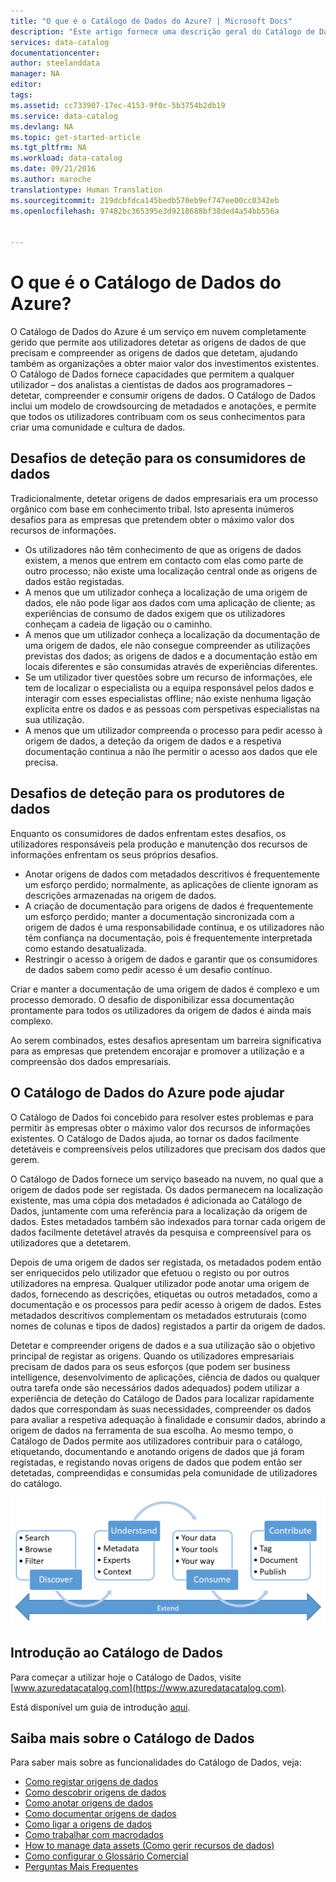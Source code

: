 ```yaml
---
title: "O que é o Catálogo de Dados do Azure? | Microsoft Docs"
description: "Este artigo fornece uma descrição geral do Catálogo de Dados do Microsoft Azure, incluindo as suas funcionalidades e os problemas que se destina a resolver. O Catálogo de Dados fornece capacidades que permitem a qualquer utilizador – dos analistas a cientistas de dados aos programadores – registar, detetar, compreender e consumir origens de dados."
services: data-catalog
documentationcenter: 
author: steelanddata
manager: NA
editor: 
tags: 
ms.assetid: cc733907-17ec-4153-9f0c-5b3754b2db19
ms.service: data-catalog
ms.devlang: NA
ms.topic: get-started-article
ms.tgt_pltfrm: NA
ms.workload: data-catalog
ms.date: 09/21/2016
ms.author: maroche
translationtype: Human Translation
ms.sourcegitcommit: 219dcbfdca145bedb570eb9ef747ee00cc0342eb
ms.openlocfilehash: 97482bc365395e3d9218688bf38ded4a54bb556a


---
```

# <a name="what-is-azure-data-catalog"></a>O que é o Catálogo de Dados do Azure?
O Catálogo de Dados do Azure é um serviço em nuvem completamente gerido que permite aos utilizadores detetar as origens de dados de que precisam e compreender as origens de dados que detetam, ajudando também as organizações a obter maior valor dos investimentos existentes. O Catálogo de Dados fornece capacidades que permitem a qualquer utilizador – dos analistas a cientistas de dados aos programadores – detetar, compreender e consumir origens de dados. O Catálogo de Dados inclui um modelo de crowdsourcing de metadados e anotações, e permite que todos os utilizadores contribuam com os seus conhecimentos para criar uma comunidade e cultura de dados.

## <a name="discovery-challenges-for-data-consumers"></a>Desafios de deteção para os consumidores de dados
Tradicionalmente, detetar origens de dados empresariais era um processo orgânico com base em conhecimento tribal. Isto apresenta inúmeros desafios para as empresas que pretendem obter o máximo valor dos recursos de informações.

* Os utilizadores não têm conhecimento de que as origens de dados existem, a menos que entrem em contacto com elas como parte de outro processo; não existe uma localização central onde as origens de dados estão registadas.
* A menos que um utilizador conheça a localização de uma origem de dados, ele não pode ligar aos dados com uma aplicação de cliente; as experiências de consumo de dados exigem que os utilizadores conheçam a cadeia de ligação ou o caminho.
* A menos que um utilizador conheça a localização da documentação de uma origem de dados, ele não consegue compreender as utilizações previstas dos dados; as origens de dados e a documentação estão em locais diferentes e são consumidas através de experiências diferentes.
* Se um utilizador tiver questões sobre um recurso de informações, ele tem de localizar o especialista ou a equipa responsável pelos dados e interagir com esses especialistas offline; não existe nenhuma ligação explícita entre os dados e as pessoas com perspetivas especialistas na sua utilização.
* A menos que um utilizador compreenda o processo para pedir acesso à origem de dados, a deteção da origem de dados e a respetiva documentação continua a não lhe permitir o acesso aos dados que ele precisa.

## <a name="discovery-challenges-for-data-producers"></a>Desafios de deteção para os produtores de dados
Enquanto os consumidores de dados enfrentam estes desafios, os utilizadores responsáveis pela produção e manutenção dos recursos de informações enfrentam os seus próprios desafios.

* Anotar origens de dados com metadados descritivos é frequentemente um esforço perdido; normalmente, as aplicações de cliente ignoram as descrições armazenadas na origem de dados.
* A criação de documentação para origens de dados é frequentemente um esforço perdido; manter a documentação sincronizada com a origem de dados é uma responsabilidade contínua, e os utilizadores não têm confiança na documentação, pois é frequentemente interpretada como estando desatualizada.
* Restringir o acesso à origem de dados e garantir que os consumidores de dados sabem como pedir acesso é um desafio contínuo.

Criar e manter a documentação de uma origem de dados é complexo e um processo demorado. O desafio de disponibilizar essa documentação prontamente para todos os utilizadores da origem de dados é ainda mais complexo.

Ao serem combinados, estes desafios apresentam um barreira significativa para as empresas que pretendem encorajar e promover a utilização e a compreensão dos dados empresariais.

## <a name="azure-data-catalog-can-help"></a>O Catálogo de Dados do Azure pode ajudar
O Catálogo de Dados foi concebido para resolver estes problemas e para permitir às empresas obter o máximo valor dos recursos de informações existentes. O Catálogo de Dados ajuda, ao tornar os dados facilmente detetáveis e compreensíveis pelos utilizadores que precisam dos dados que gerem.

O Catálogo de Dados fornece um serviço baseado na nuvem, no qual que a origem de dados pode ser registada. Os dados permanecem na localização existente, mas uma cópia dos metadados é adicionada ao Catálogo de Dados, juntamente com uma referência para a localização da origem de dados. Estes metadados também são indexados para tornar cada origem de dados facilmente detetável através da pesquisa e compreensível para os utilizadores que a detetarem.

Depois de uma origem de dados ser registada, os metadados podem então ser enriquecidos pelo utilizador que efetuou o registo ou por outros utilizadores na empresa. Qualquer utilizador pode anotar uma origem de dados, fornecendo as descrições, etiquetas ou outros metadados, como a documentação e os processos para pedir acesso à origem de dados. Estes metadados descritivos complementam os metadados estruturais (como nomes de colunas e tipos de dados) registados a partir da origem de dados.

Detetar e compreender origens de dados e a sua utilização são o objetivo principal de registar as origens. Quando os utilizadores empresariais precisam de dados para os seus esforços (que podem ser business intelligence, desenvolvimento de aplicações, ciência de dados ou qualquer outra tarefa onde são necessários dados adequados) podem utilizar a experiência de deteção do Catálogo de Dados para localizar rapidamente dados que correspondam às suas necessidades, compreender os dados para avaliar a respetiva adequação à finalidade e consumir dados, abrindo a origem de dados na ferramenta de sua escolha. Ao mesmo tempo, o Catálogo de Dados permite aos utilizadores contribuir para o catálogo, etiquetando, documentando e anotando origens de dados que já foram registadas, e registando novas origens de dados que podem então ser detetadas, compreendidas e consumidas pela comunidade de utilizadores do catálogo.

![Capacidades do Catálogo de Dados](./media/data-catalog-what-is-data-catalog/data-catalog-capabilities.png)

## <a name="get-started-with-data-catalog"></a>Introdução ao Catálogo de Dados
Para começar a utilizar hoje o Catálogo de Dados, visite [www.azuredatacatalog.com](https://www.azuredatacatalog.com).

Está disponível um guia de introdução [aqui](data-catalog-get-started.md).

## <a name="learn-more-about-data-catalog"></a>Saiba mais sobre o Catálogo de Dados
Para saber mais sobre as funcionalidades do Catálogo de Dados, veja:

* [Como registar origens de dados](data-catalog-how-to-register.md)
* [Como descobrir origens de dados](data-catalog-how-to-discover.md)
* [Como anotar origens de dados](data-catalog-how-to-annotate.md)
* [Como documentar origens de dados](data-catalog-how-to-documentation.md)
* [Como ligar a origens de dados](data-catalog-how-to-connect.md)
* [Como trabalhar com macrodados](data-catalog-how-to-big-data.md)
* [How to manage data assets (Como gerir recursos de dados)](data-catalog-how-to-manage.md)
* [Como configurar o Glossário Comercial](data-catalog-how-to-business-glossary.md)
* [Perguntas Mais Frequentes](data-catalog-frequently-asked-questions.md)




<!--HONumber=Nov16_HO2-->


